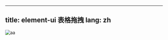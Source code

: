 
---
title: element-ui 表格拖拽
lang: zh
---


![aa](http://ww1.sinaimg.cn/large/006gjAhdgy1g121s0p91pj30t306v0td.jpg)
